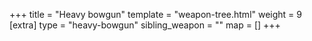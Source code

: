 +++
title = "Heavy bowgun"
template = "weapon-tree.html"
weight = 9
[extra]
type = "heavy-bowgun"
sibling_weapon = ""
map = []
+++
